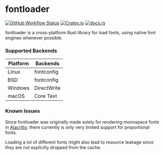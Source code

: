 # fontloader

[![GitHub Workflow Status](https://img.shields.io/github/workflow/status/songww/fontloader/CI?style=for-the-badge)](https://github.com/songww/fontloader/actions/workflows/CI)
[![Crates.io](https://img.shields.io/crates/v/fontloader?style=for-the-badge)](https://crates.io/crates/fontloader)
[![docs.rs](https://img.shields.io/docsrs/fontloader?style=for-the-badge)](https://docs.rs/fontloader)

fontloader is a cross-platform Rust library for load fonts, using native font engines whenever possible.

### Supported Backends

| Platform | Backends    |
|----------|-------------|
| Linux    | fontconfig  |
| BSD      | fontconfig  |
| Windows  | DirectWrite |
| macOS    | Core Text   |

### Known Issues

Since fontloader was originally made solely for rendering monospace fonts in
[Alacritty](https://github.com/alacritty/alacritty), there currently is only
very limited support for proportional fonts.

Loading a lot of different fonts might also lead to resource leakage since they
are not explicitly dropped from the cache.
